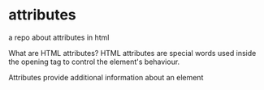 # attributes

a repo about attributes in html

What are HTML attributes? HTML attributes are special words used inside the opening tag to control the element's behaviour. 

Attributes provide additional information about an element
